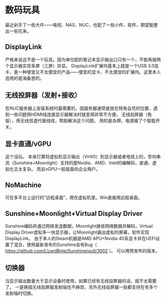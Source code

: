 # 数码玩具
最近剁手了一些大件——电视、NAS、NUC，也配了一些小件、软件，期望能整出一些花来。

## DisplayLink
严格来说这不是一个玩具。因为单位配的笔记本显示输出口只有一个，不能再接两个显示器实现多屏（三屏）异显。
DisplayLink扩展坞基本上就是一个USB 3.0显卡，是一种便宜又不太便宜的产品——便宜的显卡、不太便宜的扩展坞。这里本人选用的是海备思的。

## 无线投屏器（发射+接收）
在NUC服务器上安装系统时最需要的，因服务器通常是放在犄角旮旯的位置，遇到一些问题用HDMI线连接显示器解决时就变得非常不方便。
无线投屏器（免驱），用无线信道代替线缆，帮助解决这个问题。
用的是杂牌，电源接了个智能开关。

## 显卡直通/vGPU
这个没玩。
本来打算将虚拟机显示输出（VirtIO）到显示器或者电视上的，奈何串流（Sunshine+Moonlight）支持的是Nvidia、AMD、Intel的编解码，直通、虚拟化又太复杂。
而且vGPU一般是面向企业用户。

## NoMachine
可在多平台上运行的“远程桌面”，用在虚拟机里。Win直接用远程桌面。

## Sunshine+Moonlight+Virtual Display Driver
Sunshine编码并通过网络发送数据，Moonlight接收网络数据并解码，Virtual Display Driver虚拟多一块显示器，让Moonlight画出虚拟的屏幕，软件实现DisplayLink。
由于本人的Steam机器是AMD APU+Nvidia 40系显卡并在UEFI设置了混合，使用最新发布的Sunshine会有Bug（ https://github.com/LizardByte/Sunshine/pull/3002 ）。
可以用预发布的版本。

## 切换器
当显示输出数量大于显示设备时使用，如果已经有无线投屏器的话，就不太需要了。
一是换插无线投屏器发射端也不麻烦，另外无线投屏器一般都支持在有多个发射端时切换。